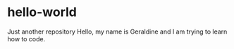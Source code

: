# hello-world
Just another repository
Hello, my name is Geraldine and I am trying to learn how to code.
